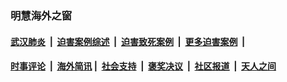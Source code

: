 
### 明慧海外之窗

####  [武汉肺炎](indexes/365.md?t=05070001) &nbsp;|&nbsp;  [迫害案例综述](indexes/328.md?t=05070001) &nbsp;|&nbsp; [迫害致死案例](indexes/277.md?t=05070001)  &nbsp;|&nbsp; [更多迫害案例](indexes/81.md?t=05070001)  &nbsp;|&nbsp; 
####  [时事评论](indexes/19.md?t=05070001) &nbsp;|&nbsp; [海外简讯](indexes/245.md?t=05070001)&nbsp;|&nbsp;  [社会支持](indexes/140.md?t=05070001) &nbsp;|&nbsp; [褒奖决议](indexes/282.md?t=05070001) &nbsp;|&nbsp; [社区报道](indexes/91.md?t=05070001)  &nbsp;|&nbsp; [天人之间](indexes/78.md?t=05070001) 

